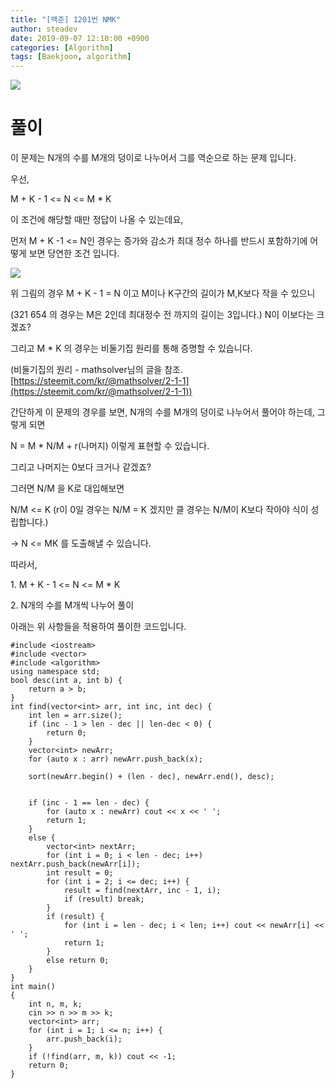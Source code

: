 ```yaml
---
title: "[백준] 1201번 NMK"
author: steadev
date: 2019-09-07 12:10:00 +0900
categories: [Algorithm]
tags: [Baekjoon, algorithm]
---
```


<img src="https://steadev.github.io/assets/images/bj-1201-1.png" />

# 풀이

이 문제는 N개의 수를 M개의 덩이로 나누어서 그를 역순으로 하는 문제 입니다.

우선,

M + K - 1 <= N <= M \* K

이 조건에 해당할 때만 정답이 나올 수 있는데요,

먼저 M + K -1 <= N인 경우는 증가와 감소가 최대 정수 하나를 반드시 포함하기에 어떻게 보면 당연한 조건 입니다.

<img src="https://steadev.github.io/assets/images/bj-1201-2.png" />

위 그림의 경우 M + K - 1 = N 이고 M이나 K구간의 길이가 M,K보다 작을 수 있으니

(321 654 의 경우는 M은 2인데 최대정수 전 까지의 길이는 3입니다.) N이 이보다는 크겠죠?

그리고 M \* K 의 경우는 비둘기집 원리를 통해 증명할 수 있습니다.

(비둘기집의 원리 - mathsolver님의 글을 참조. [https://steemit.com/kr/@mathsolver/2-1-1](https://steemit.com/kr/@mathsolver/2-1-1))

간단하게 이 문제의 경우를 보면, N개의 수를 M개의 덩이로 나누어서 풀어야 하는데, 그렇게 되면

N = M \* N/M + r(나머지) 이렇게 표현할 수 있습니다.

그리고 나머지는 0보다 크거나 같겠죠?

그러면 N/M 을 K로 대입해보면

N/M <= K (r이 0일 경우는 N/M = K 겠지만 클 경우는 N/M이 K보다 작아야 식이 성립합니다.)

\-> N <= MK 를 도출해낼 수 있습니다.

따라서,

1\. M + K - 1 <= N <= M \* K

2\. N개의 수를 M개씩 나누어 풀이

아래는 위 사항들을 적용하여 풀이한 코드입니다.

```
#include <iostream>
#include <vector>
#include <algorithm>
using namespace std;
bool desc(int a, int b) {
    return a > b;
}
int find(vector<int> arr, int inc, int dec) {
    int len = arr.size();
    if (inc - 1 > len - dec || len-dec < 0) {
        return 0;
    }
    vector<int> newArr;
    for (auto x : arr) newArr.push_back(x);

    sort(newArr.begin() + (len - dec), newArr.end(), desc);


    if (inc - 1 == len - dec) {
        for (auto x : newArr) cout << x << ' ';
        return 1;
    }
    else {
        vector<int> nextArr;
        for (int i = 0; i < len - dec; i++) nextArr.push_back(newArr[i]);
        int result = 0;
        for (int i = 2; i <= dec; i++) {
            result = find(nextArr, inc - 1, i);
            if (result) break;
        }
        if (result) {
            for (int i = len - dec; i < len; i++) cout << newArr[i] << ' ';
            return 1;
        }
        else return 0;
    }
}
int main()
{
    int n, m, k;
    cin >> n >> m >> k;
    vector<int> arr;
    for (int i = 1; i <= n; i++) {
        arr.push_back(i);
    }
    if (!find(arr, m, k)) cout << -1;
    return 0;
}
```